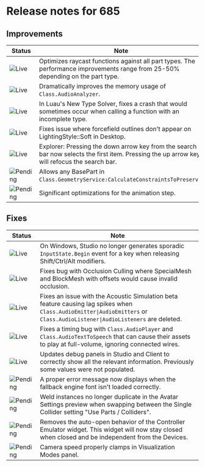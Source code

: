 # Release notes for 685

## Improvements

| Status | Note |
|--------|------|
| ![Live](https://img.shields.io/badge/Live-009E57?style=flat)  | Optimizes raycast functions against all part types. The performance improvements range from 25-50% depending on the part type. |
| ![Live](https://img.shields.io/badge/Live-009E57?style=flat)  | Dramatically improves the memory usage of `Class.AudioAnalyzer`. |
| ![Live](https://img.shields.io/badge/Live-009E57?style=flat)  | In Luau's New Type Solver, fixes a crash that would sometimes occur when calling a function with an incomplete type. |
| ![Live](https://img.shields.io/badge/Live-009E57?style=flat)  | Fixes issue where forcefield outlines don't appear on LightingStyle::Soft in Desktop. |
| ![Live](https://img.shields.io/badge/Live-009E57?style=flat)  | Explorer: Pressing the down arrow key from the search bar now selects the first item. Pressing the up arrow key will refocus the search bar. |
| ![Pending](https://img.shields.io/badge/Pending-DEA517?style=flat)  | Allows any BasePart in `Class.GeometryService:CalculateConstraintsToPreserve`. |
| ![Pending](https://img.shields.io/badge/Pending-DEA517?style=flat)  | Significant optimizations for the animation step. |
## Fixes

| Status | Note |
|--------|------|
| ![Live](https://img.shields.io/badge/Live-009E57?style=flat)  | On Windows, Studio no longer generates sporadic `InputState.Begin` event for a key when releasing Shift/Ctrl/Alt modifiers.  |
| ![Live](https://img.shields.io/badge/Live-009E57?style=flat)  | Fixes bug with Occlusion Culling where SpecialMesh and BlockMesh with offsets would cause invalid occlusion. |
| ![Live](https://img.shields.io/badge/Live-009E57?style=flat)  | Fixes an issue with the Acoustic Simulation beta feature causing lag spikes when `Class.AudioEmitter\|AudioEmitters` or `Class.AudioListener\|AudioListeners` are deleted. |
| ![Live](https://img.shields.io/badge/Live-009E57?style=flat)  | Fixes a timing bug with `Class.AudioPlayer` and `Class.AudioTextToSpeech` that can cause their assets to play at full-volume, ignoring connected wires. |
| ![Live](https://img.shields.io/badge/Live-009E57?style=flat)  | Updates debug panels in Studio and Client to correctly show all the relevant information. Previously some values were not populated. |
| ![Pending](https://img.shields.io/badge/Pending-DEA517?style=flat)  | A proper error message now displays when the fallback engine font isn't loaded correctly. |
| ![Pending](https://img.shields.io/badge/Pending-DEA517?style=flat)  | Weld instances no longer duplicate in the Avatar Settings preview when swapping between the Single Collider setting "Use Parts / Colliders". |
| ![Pending](https://img.shields.io/badge/Pending-DEA517?style=flat)  | Removes the auto-open behavior of the Controller Emulator widget. This widget will now stay closed when closed and be independent from the Devices. |
| ![Pending](https://img.shields.io/badge/Pending-DEA517?style=flat)  | Camera speed properly clamps in Visualization Modes panel. |
